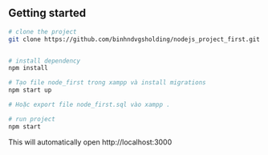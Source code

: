 ## Getting started

```bash
# clone the project  
git clone https://github.com/binhndvgsholding/nodejs_project_first.git


# install dependency
npm install

# Tạo file node_first trong xampp và install migrations 
npm start up

# Hoặc export file node_first.sql vào xampp .

# run project
npm start
```

This will automatically open http://localhost:3000

